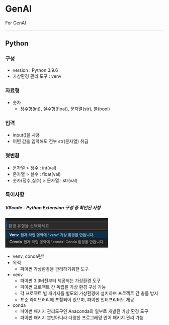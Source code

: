 # GenAI

For GenAI

---

## Python

### 구성

- version : Python 3.9.6
- 가상환경 관리 도구 : venv

### 자료형

- 숫자
  - 정수형(int), 실수형(float), 문자열(str), 불(bool)

### 입력

- input()을 사용
- 어떤 값을 입력해도 전부 str(문자열) 취급

### 형변환

- 문자열 > 정수 : int(val)
- 문자열 > 실수 : float(val)
- 숫자(정수,실수) > 문자열 : str(val)

### 특이사항

##### VScode - Python Extension 구성 중 확인된 사항

![alt text](image.png)

- venv, conda란?
- 목적
  - 파이썬 가상환경을 관리하기위한 도구
- venv
  - 파이썬 3.3버전부터 제공되는 가상환경 도구
  - 파이썬 프로젝트 간 독립된 가상 환경 구성 가능
  - 각 프로젝트 별 패키지를 별도의 가상환경에 설치하며 프로젝트 간 충돌 방지
  - 표준 라이브러리에 포함되어 있으며, 파이썬 인터프리터도 제공
- conda
  - 파이썬 패키지 관리도구인 Anaconda의 일부로 개발된 가상 환경 도구
  - 파이썬 패키지 뿐만아니라 다양한 프로그래밍 언어 패키지 관리 가능
